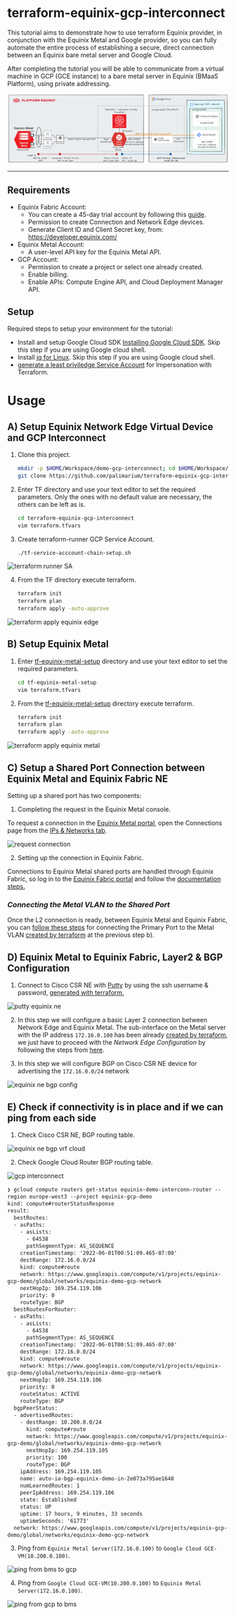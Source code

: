 # terraform-equinix-gcp-interconnect

This tutorial aims to demonstrate how to use terraform Equinix provider, in conjunction with the Equinix Metal and Google provider, so you can fully automate the entire process of establishing a secure, direct connection between an Equinix bare metal server and Google Cloud.

After completing the tutorial you will be able to communicate from a virtual machine in GCP (GCE instance) to a bare metal server in Equinix (BMaaS Platform), using private addressing.

![GCP Equinix Fabric diagram](/docs/images/architecture-diagram-equinix-gcp.png?raw=true "GCP Equinix Fabric architecture diagram")


---

## Requirements

* Equinix Fabric Account:
  - You can create a 45-day trial account by following this [guide](https://readiness.equinix.com/Content/Interconnection/NE/NE-2022-2/NE_FLD_Improved_Customer_Trials.pdf).
  - Permission to create Connection and Network Edge devices.
  - Generate Client ID and Client Secret key, from: https://developer.equinix.com/
* Equinix Metal Account:
  - A user-level API key for the Equinix Metal API.  
* GCP Account: 
  - Permission to create a project or select one already created.
  - Enable billing.
  - Enable APIs: Compute Engine API, and Cloud Deployment Manager API.



## Setup

Required steps to setup your environment for the tutorial:

* Install and setup Google Cloud SDK [Installing Google Cloud SDK](https://cloud.google.com/sdk/docs/install). Skip this step if you are using Google cloud shell.
* Install [jq for Linux](https://stedolan.github.io/jq/). Skip this step if you are using Google cloud shell.
* [generate a least priviledge Service Account](/tf-service-acccount-chain-setup.sh) for Impersonation with Terraform.

# Usage

## A) Setup Equinix Network Edge Virtual Device and GCP Interconnect

1. Clone this project.

   ```sh
   mkdir -p $HOME/Workspace/demo-gcp-interconnect; cd $HOME/Workspace/demo-gcp-interconnect
   git clone https://github.com/palimarium/terraform-equinix-gcp-interconnect.git
   ```
2. Enter TF directory and use your text editor to set the required parameters. Only the ones with no default value are necessary, the others can be left as is.

   ```sh
   cd terraform-equinix-gcp-interconnect
   vim terraform.tfvars

3. Create terraform-runner GCP Service Account. 
    ```sh
   ./tf-service-acccount-chain-setup.sh

![terraform runner SA](/docs/images/execute_tf-service-acccount-chain-setup.png?raw=true "terraform runner SA")

4. From the TF directory execute terraform.

   ```sh
   terraform init
   terraform plan
   terraform apply -auto-approve

![terraform apply equinix edge](/docs/images/terraform-apply-equinix-edge.png?raw=true "terraform apply equinix edge")   

## B) Setup Equinix Metal

1. Enter [tf-equinix-metal-setup](/tf-equinix-metal-setup/) directory and use your text editor to set the required parameters.

   ```sh
   cd tf-equinix-metal-setup
   vim terraform.tfvars

2. From the [tf-equinix-metal-setup](/tf-equinix-metal-setup/) directory execute terraform.

   ```sh
   terraform init
   terraform plan
   terraform apply -auto-approve

![terraform apply equinix metal](/docs/images/terraform-apply-equinix-metal.png?raw=true "terraform apply equinix metal")


## C) Setup a Shared Port Connection between Equinix Metal and Equinix Fabric NE

Setting up a shared port has two components:

1. Completing the request in the Equinix Metal console.

To request a connection in the [Equinix Metal portal](https://console.equinix.com/), open the Connections page from the [IPs & Networks tab](https://metal.equinix.com/developers/docs/equinix-interconnect/shared-ports/#requesting-a-connection).

![request connection](/docs/images/l2-connection-request.png?raw=true "request connection")

2. Setting up the connection in Equinix Fabric.

Connections to Equinix Metal shared ports are handled through Equinix Fabric, so log in to the [Equinix Fabric portal](https://fabric.equinix.com/) and follow the [documentation steps.](https://metal.equinix.com/developers/docs/equinix-interconnect/shared-ports/#connecting-through-equinix-fabric)

### ***Connecting the Metal VLAN to the Shared Port***

Once the L2 connection is ready, between Equinix Metal and Equinix Fabric, you can [follow these steps](https://metal.equinix.com/developers/docs/equinix-interconnect/shared-ports/#connecting-vlans-to-shared-ports) for connecting the Primary Port to the Metal VLAN [created by terraform](/tf-equinix-metal-setup/main.tf#L18) at the previous step b).


## D) Equinix Metal to Equinix Fabric, Layer2 & BGP Configuration


1. Connect to Cisco CSR NE with [Putty](https://www.putty.org/) by using the ssh username & password, [generated with terraform.](equinix_ne.tf#L29)

![putty equinix ne](/docs/images/putty-equinix-ne.png?raw=true "putty equinix ne")

2. In this step we will configure a basic Layer 2 connection between Network Edge and Equinix Metal. The sub-interface on the Metal server with the IP address `172.16.0.100` has been already [created by terraform](/tf-equinix-metal-setup/templates/user_data.sh.tpl), we just have to proceed with the *Network Edge Configuration* by following the steps from [here](https://docs.equinix.com/en-us/Content/digital-config/DC-metal-NE-Layer2.htm).

3. In this step we will configure BGP on Cisco CSR NE device for advertising the `172.16.0.0/24`  network


![equinix ne bgp config](/docs/images/cisco-ne-bgp-configurations.png?raw=true "equinix ne bgp config")



## E) Check if connectivity is in place and if we can ping from each side

1. Check Cisco CSR NE, BGP routing table.

![equinix ne bgp vrf cloud](/docs/images/equinix-ne-bgp-vrf-cloud.png?raw=true "equinix ne bgp vrf cloud")

2. Check Google Cloud Router BGP routing table.

![gcp interconnect](/docs/images/equinix-demo-interconn-vlan.png?raw=true "gcp interconnect")


```
❯ gcloud compute routers get-status equinix-demo-interconn-router --region europe-west3 --project equinix-gcp-demo
kind: compute#routerStatusResponse
result:
  bestRoutes:
  - asPaths:
    - asLists:
      - 64538
      pathSegmentType: AS_SEQUENCE
    creationTimestamp: '2022-06-01T00:51:09.465-07:00'
    destRange: 172.16.0.0/24
    kind: compute#route
    network: https://www.googleapis.com/compute/v1/projects/equinix-gcp-demo/global/networks/equinix-demo-gcp-network
    nextHopIp: 169.254.119.106
    priority: 0
    routeType: BGP
  bestRoutesForRouter:
  - asPaths:
    - asLists:
      - 64538
      pathSegmentType: AS_SEQUENCE
    creationTimestamp: '2022-06-01T00:51:09.465-07:00'
    destRange: 172.16.0.0/24
    kind: compute#route
    network: https://www.googleapis.com/compute/v1/projects/equinix-gcp-demo/global/networks/equinix-demo-gcp-network
    nextHopIp: 169.254.119.106
    priority: 0
    routeStatus: ACTIVE
    routeType: BGP
  bgpPeerStatus:
  - advertisedRoutes:
    - destRange: 10.200.0.0/24
      kind: compute#route
      network: https://www.googleapis.com/compute/v1/projects/equinix-gcp-demo/global/networks/equinix-demo-gcp-network
      nextHopIp: 169.254.119.105
      priority: 100
      routeType: BGP
    ipAddress: 169.254.119.105
    name: auto-ia-bgp-equinix-demo-in-2e073a795ae1648
    numLearnedRoutes: 1
    peerIpAddress: 169.254.119.106
    state: Established
    status: UP
    uptime: 17 hours, 9 minutes, 33 seconds
    uptimeSeconds: '61773'
  network: https://www.googleapis.com/compute/v1/projects/equinix-gcp-demo/global/networks/equinix-demo-gcp-network
```

3. Ping from `Equinix Metal Server(172.16.0.100)` to `Google Cloud GCE-VM(10.200.0.100)`.


![ping from bms to gcp](/docs/images/ping-metal-to-gcp.png?raw=true "ping from bms to gcp")


4. Ping from `Google Cloud GCE-VM(10.200.0.100)` to `Equinix Metal Server(172.16.0.100)`. 

![ping from gcp to bms](/docs/images/ping-gcp-vm-to-metal-bms.png?raw=true "ping from gcp to bms")